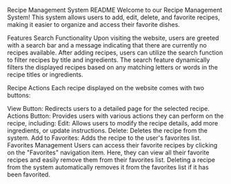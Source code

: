 
Recipe Management System README
Welcome to our Recipe Management System! This system allows users to add, edit, delete, and favorite recipes, making it easier to organize and access their favorite dishes.

Features
Search Functionality
Upon visiting the website, users are greeted with a search bar and a message indicating that there are currently no recipes available. After adding recipes, users can utilize the search function to filter recipes by title and ingredients. The search feature dynamically filters the displayed recipes based on any matching letters or words in the recipe titles or ingredients.

Recipe Actions
Each recipe displayed on the website comes with two buttons:

View Button: Redirects users to a detailed page for the selected recipe.
Actions Button: Provides users with various actions they can perform on the recipe, including:
Edit: Allows users to modify the recipe details, add more ingredients, or update instructions.
Delete: Deletes the recipe from the system.
Add to Favorites: Adds the recipe to the user's favorites list.
Favorites Management
Users can access their favorite recipes by clicking on the "Favorites" navigation item. Here, they can view all their favorite recipes and easily remove them from their favorites list. Deleting a recipe from the system automatically removes it from the favorites list if it has been favorited.
